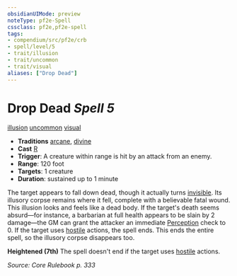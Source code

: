 ```yaml
---
obsidianUIMode: preview
noteType: pf2e-Spell
cssclass: pf2e,pf2e-spell
tags:
- compendium/src/pf2e/crb
- spell/level/5
- trait/illusion
- trait/uncommon
- trait/visual
aliases: ["Drop Dead"]
---
```

# Drop Dead *Spell 5*   
[illusion](rules/traits/illusion.md "Illusion School Trait")  [uncommon](rules/traits/uncommon.md "Uncommon Rarity Trait")  [visual](rules/traits/visual.md "Visual Effect Trait")  

- **Traditions** [arcane](rules/traits/arcane.md "Arcane Tradition Trait"), [divine](rules/traits/divine.md "Divine Tradition Trait")
- **Cast** [R](rules/core-rulebook/chapter-9-playing-the-game.md#Actions "Reaction") 
- **Trigger**: A creature within range is hit by an attack from an enemy.
- **Range**: 120 foot
- **Targets**: 1 creature
- **Duration**: sustained up to 1 minute

The target appears to fall down dead, though it actually turns [invisible](rules/conditions.md#Invisible). Its illusory corpse remains where it fell, complete with a believable fatal wound. This illusion looks and feels like a dead body. If the target's death seems absurd—for instance, a barbarian at full health appears to be slain by 2 damage—the GM can grant the attacker an immediate [Perception](compendium/skills.md#Perception) check to 0. If the target uses [hostile](rules/conditions.md#Hostile) actions, the spell ends. This ends the entire spell, so the illusory corpse disappears too.

**Heightened (7th)** The spell doesn't end if the target uses [hostile](rules/conditions.md#Hostile) actions.

*Source: Core Rulebook p. 333*